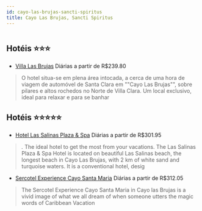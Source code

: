 ```yaml
---
id: cayo-las-brujas-sancti-spiritus
title: Cayo Las Brujas, Sancti Spiritus
---
```


<center><img src="http://www.hotelresb2b.com/images/hoteles/2148_image50033280_0.jpg" alt="" /></center>


## Hotéis ⭐️⭐️⭐️

-    [Villa Las Brujas](https://www.hurb.com/aud/https://www.hurb.com/hoteis/cayo-las-brujas/villa-las-brujas-JNP-JP055598?cmp=18055) Diárias a partir de R$239.80
   > O hotel situa-se em plena área intocada, a cerca de uma hora de viagem de automóvel de Santa Clara em &quot;&quot;Cayo Las Brujas&quot;&quot;, sobre pilares e altos rochedos no Norte de Villa Clara. Um local exclusivo, ideal para relaxar e para se banhar 

## Hotéis ⭐️⭐️⭐️⭐️⭐️

-    [Hotel Las Salinas Plaza & Spa](https://www.hurb.com/aud/https://www.hurb.com/hoteis/cayo-las-brujas/hotel-las-salinas-plaza-spa-JNP-JP02796F?cmp=18055) Diárias a partir de R$301.95
   > *.* The ideal hotel to get the most from your vacations. The Las Salinas Plaza &amp; Spa Hotel is located on beautiful Las Salinas beach, the longest beach in Cayo Las Brujas, with 2 km of white sand and turquoise waters. It is a conventional hotel, desig
-    [Sercotel Experience Cayo Santa Maria](https://www.hurb.com/aud/https://www.hurb.com/hoteis/cayo-las-brujas/sercotel-experience-cayo-santa-maria-JNP-JP02761S?cmp=18055) Diárias a partir de R$312.05
   > The Sercotel Experience Cayo Santa Maria in Cayo las Brujas is a vivid image of what we all dream of when someone utters the magic words of Caribbean Vacation
